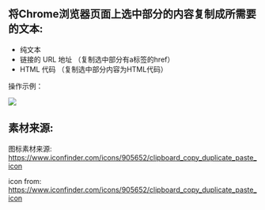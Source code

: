 ## 将Chrome浏览器页面上选中部分的内容复制成所需要的文本:

 * 纯文本
 * 链接的 URL 地址 （复制选中部分有a标签的href）
 * HTML 代码  （复制选中部分内容为HTML代码）

操作示例：

![](http://i.imgur.com/uO24UwU.gif)

## 素材来源:

图标素材来源: https://www.iconfinder.com/icons/905652/clipboard_copy_duplicate_paste_icon

icon from: https://www.iconfinder.com/icons/905652/clipboard_copy_duplicate_paste_icon
